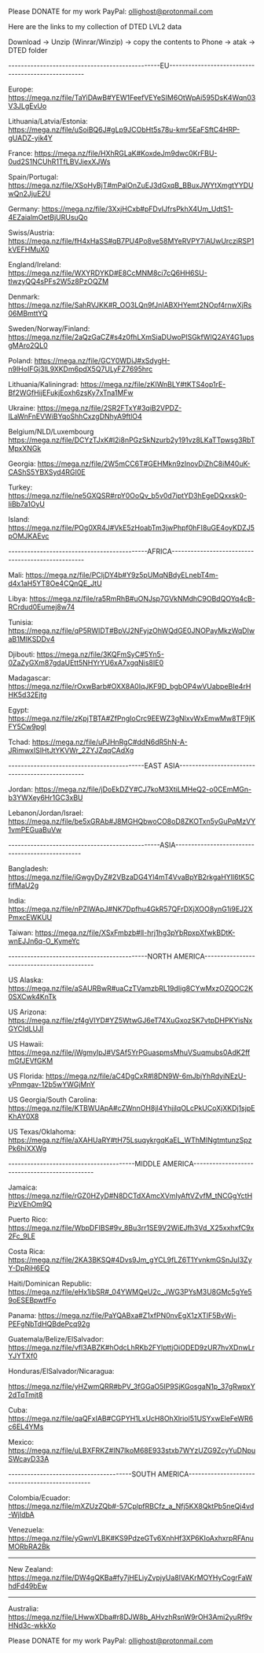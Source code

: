 Please DONATE for my work 
PayPal: ollighost@protonmail.com


Here are the links to my collection of DTED LVL2 data

Download -> Unzip (Winrar/Winzip) -> copy the contents to Phone -> atak -> DTED folder

------------------------------------------------EU---------------------------------------------------

Europe:                    https://mega.nz/file/TaYiDAwB#YEW1FeefVEYeSIM6OtWpAi595DsK4Wqn03V3JLgEvUo

Lithuania/Latvia/Estonia:  https://mega.nz/file/uSoiBQ6J#gLp9JCObHt5s78u-kmr5EaFSftC4HRP-gUADZ-yik4Y

France:                    https://mega.nz/file/HXhRGLaK#KoxdeJm9dwc0KrFBU-0ud2S1NCUhR1TfLBVJiexXJWs

Spain/Portugal:            https://mega.nz/file/XSoHyBjT#mPalOnZuEJ3dGxqB_BBuxJWYtXmgtYYDUwQn2JjuE2U

Germany:                   https://mega.nz/file/3XxjHCxb#pFDvIJfrsPkhX4Um_UdtS1-4EZaialmOetBjURUsuQo

Swiss/Austria:             https://mega.nz/file/fH4xHaSS#qB7PU4Po8ve58MYeRVPY7iAUwUrcziRSP1kVEFHMuX0

England/Ireland:           https://mega.nz/file/WXYRDYKD#E8CcMNM8ci7cQ6HH6SU-tlwzyQQ4sPFs2W5z8PzOQZM

Denmark:                   https://mega.nz/file/SahRVJKK#R_OO3LQn9fJnIABXHYemt2NOpf4rnwXjRs06MBmttYQ

Sweden/Norway/Finland:     https://mega.nz/file/2aQzGaCZ#s4z0fhLXmSiaDUwoPISGkfWIQ2AY4G1upsgMAro2QL0

Poland:                    https://mega.nz/file/GCY0WDiJ#xSdygH-n9lHoIFGj3lL9XKDm6pdX5Q7ULyFZ7695hrc

Lithuania/Kaliningrad:     https://mega.nz/file/zKIWnBLY#tKTS4op1rE-Bf2WGfHijEFukjEoxh6zsKy7xTna1MFw

Ukraine:                   https://mega.nz/file/2SR2FTxY#3qiB2VPDZ-ILaWnFnEVWiBYqoShhCxzgDNhyA9ftlO4

Belgium/NLD/Luxembourg     https://mega.nz/file/DCYzTJxK#l2i8nPGzSkNzurb2y191vz8LKaTTpwsg3RbTMpxXNGk

Georgia:                   https://mega.nz/file/2W5mCC6T#GEHMkn9zInovDiZhC8iM40uK-CAShS5YBXSyd4RGI0E

Turkey:                    https://mega.nz/file/ne5GXQSR#rpY0OoQv_b5v0d7iptYD3hEgeDQxxsk0-IiBb7a1OyU

Island:                    https://mega.nz/file/POg0XR4J#VkE5zHoabTm3jwPhpf0hFI8uGE4oyKDZJ5pOMJKAEvc

--------------------------------------------AFRICA--------------------------------------------------

Mali:                      https://mega.nz/file/PCIjDY4b#Y9z5pUMqNBdyELnebT4m-d4x1aH5YT8Oe4CQnQE_JtU

Libya:                     https://mega.nz/file/ra5RmRhB#uONJsp7GVkNMdhC9OBdQOYq4cB-RCrdud0Eumej8w74

Tunisia:                   https://mega.nz/file/qP5RWIDT#BpVJ2NFyjzOhWQdGE0JNOPayMkzWqDIwaB1MIKSDDv4

Djibouti:                  https://mega.nz/file/3KQFmSyC#5Yn5-0ZaZyGXm87gdaUEtt5NHYrYU6xA7xgqNis8IE0

Madagascar:                https://mega.nz/file/rOxwBarb#OXX8A0IqJKF9D_bgbOP4wVUabpeBIe4rHHK5d32Ejtg

Egypt:                     https://mega.nz/file/zKpjTBTA#ZfPngIoCrc9EEWZ3gNlxvWxEmwMw8TF9jKFY5Cw9pgI

Tchad:                    https://mega.nz/file/uPJHnRgC#ddN6dR5hN-A-JRimwxISIHtJtYKVWr_2ZYJZqqCAdXg

-------------------------------------------EAST ASIA------------------------------------------------

Jordan:                    https://mega.nz/file/jDoEkDZY#CJ7koM3XtiLMHeQ2-o0CEmMGn-b3YWXey6Hr1GC3xBU

Lebanon/Jordan/Israel:     https://mega.nz/file/be5xGRAb#J8MGHQbwoCO8oD8ZKOTxn5yGuPqMzVY1vmPEGuaBuVw

------------------------------------------------ASIA------------------------------------------------

Bangladesh:               https://mega.nz/file/iGwgyDyZ#2VBzaDG4Yl4mT4VvaBpYB2rkgaHYIl6tK5CfifMaU2g

India:                    https://mega.nz/file/nPZlWApJ#NK7Dpfhu4GkR57QFrDXjXOO8ynG1i9EJ2XPmxcEWKUU

Taiwan:                   https://mega.nz/file/XSxFmbzb#lI-hrj1hg3pYbRpxpXfwkBDtK-wnEJJn6q-O_KymeYc

--------------------------------------------NORTH AMERICA-------------------------------------------

US Alaska:                https://mega.nz/file/aSAURBwR#uaCzTVamzbRL19dIig8CYwMxzOZQOC2K0SXCwk4KnTk

US Arizona:               https://mega.nz/file/zf4gVIYD#YZ5WtwGJ6eT74XuGxozSK7vtpDHPKYisNxGYCIdLUJI

US Hawaii:                https://mega.nz/file/jWgmyIpJ#VSAf5YrPGuaspmsMhuVSuqmubs0AdK2ffmGfJEVfGKM

US Florida:               https://mega.nz/file/aC4DgCxR#l8DN9W-6mJbjYhRdyiNEzU-vPnmgav-12b5wYWGjMnY

US Georgia/South Carolina:  https://mega.nz/file/KTBWUApA#cZWnnOH8jl4YhjjIqOLcPkUCoXjXKDj1sjpEKhAY0X8

US Texas/Oklahoma:        https://mega.nz/file/aXAHUaRY#tH75LsuqykrgqKaEL_WThMINgtmtunzSpzPk6hiXXWg

----------------------------------------MIDDLE AMERICA----------------------------------------------

Jamaica:                  https://mega.nz/file/rGZ0HZyD#N8DCTdXAmcXVmIyAftVZvfM_tNCGgYctHPizVEhOm9Q

Puerto Rico:              https://mega.nz/file/WbpDFIBS#9v_8Bu3rr1SE9V2WiEJfh3Vd_X25xxhxfC9x2Fc_9LE

Costa Rica:               https://mega.nz/file/2KA3BKSQ#4Dvs9Jm_gYCL9fLZ6T1YvnkmGSnJuI3ZyY-DpRiH6EQ

Haiti/Dominican Republic:  https://mega.nz/file/eHx1ibSR#_04YWMQeU2c_JWG3PYsM3U8GMc5gYe59oESEBpwtfFo

Panama:                   https://mega.nz/file/PaYQABxa#Z1xfPN0nvEgX1zXTlF5BvWj-PEFgNbTdHQBdePcq92g

Guatemala/Belize/ElSalvador:  https://mega.nz/file/vfI3ABZK#hOdcLhRKb2FYlpttjOiODED9zUR7hvXDnwLrYJYTXf0

Honduras/ElSalvador/Nicaragua:

https://mega.nz/file/yHZwmQRR#bPV_3fGGaO5IP9SjKGosgaN1p_37gRwpxY2dTqTmjt8

Cuba:                     https://mega.nz/file/qaQFxIAB#CGPYH1LxUcH8OhXlriol51USYxwEleFeWR6c6EL4YMs

Mexico:                   https://mega.nz/file/uLBXFRKZ#IN7lkoM68E933stxb7WYzUZG9ZcyYuDNpuSWcayD33A

---------------------------------------SOUTH AMERICA-----------------------------------------------

Colombia/Ecuador:         https://mega.nz/file/mXZUzZQb#-57CplpfRBCfz_a_Nfj5KX8QktPb5neQj4vd-WjIdbA

Venezuela:                https://mega.nz/file/yGwnVLBK#KS9PdzeGTv6XnhHf3XP6KIoAxhxrpRFAnuMORbRA2Bk

---------------------------------------------------------------------------------------------------

New Zealand:              https://mega.nz/file/DW4gQKBa#fy7jHELiyZvpjyUa8lVAKrMOYHyCogrFaWhdFd49bEw

---------------------------------------------------------------------------------------------------

Australia:                https://mega.nz/file/LHwwXDba#r8DJW8b_AHvzhRsnW9rOH3Ami2yuRf9vHNd3c-wkkXo


Please DONATE for my work 
PayPal: ollighost@protonmail.com
